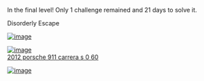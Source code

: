 In the final level! Only 1 challenge remained and 21 days to solve it.  

Disorderly Escape  

<a href="https://ibb.co/xqPbJSQ"><img src="https://i.ibb.co/wh3qMN1/image.png" alt="image" border="0"></a>

<a href="https://ibb.co/PT5zbBh"><img src="https://i.ibb.co/CJnsXx7/image.png" alt="image" border="0"></a><br /><a target='_blank' href='https://statewideinventory.org/porsche-0-60-times'>2012 porsche 911 carrera s 0 60</a><br />

<a href="https://ibb.co/6FBcWSb"><img src="https://i.ibb.co/9Wtmr02/image.png" alt="image" border="0"></a>




